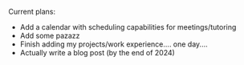 Current plans:
* Add a calendar with scheduling capabilities for meetings/tutoring
* Add some pazazz 
* Finish adding my projects/work experience.... one day....
* Actually write a blog post (by the end of 2024)
